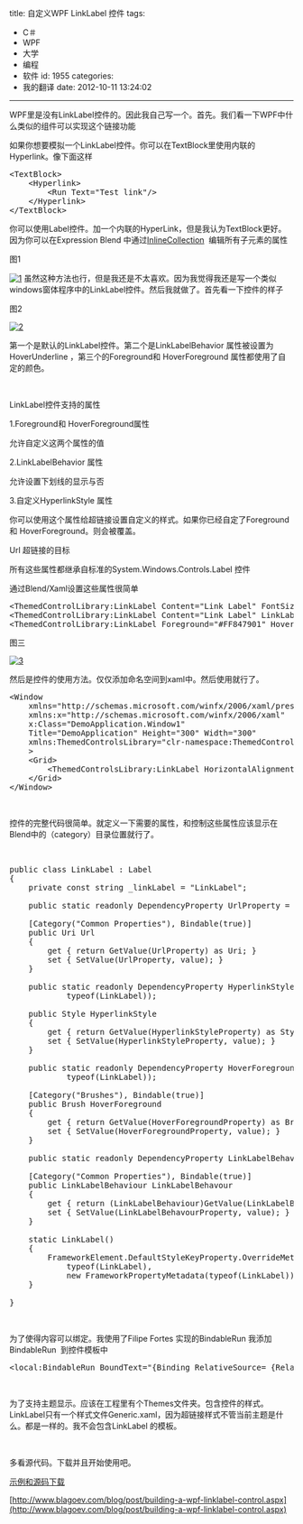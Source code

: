 title: 自定义WPF LinkLabel 控件
tags:
  - C＃
  - WPF
  - 大学
  - 编程
  - 软件
id: 1955
categories:
  - 我的翻译
date: 2012-10-11 13:24:02
---

WPF里是没有LinkLabel控件的。因此我自己写一个。首先。我们看一下WPF中什么类似的组件可以实现这个链接功能

如果你想要模拟一个LinkLabel控件。你可以在TextBlock里使用内联的Hyperlink。像下面这样
<pre class="lang:default decode:true">&lt;TextBlock&gt;
    &lt;Hyperlink&gt;
        &lt;Run Text="Test link"/&gt;
    &lt;/Hyperlink&gt;
&lt;/TextBlock&gt;</pre>
你可以使用Label控件。加一个内联的HyperLink，但是我认为TextBlock更好。因为你可以在Expression Blend 中通过[InlineCollection](http://msdn2.microsoft.com/en-us/library/system.windows.documents.inlinecollection.aspx "InlineCollection")  编辑所有子元素的属性

图1

[![](/images/2fbf37d3f59121424e1f68d6ac6e2a461f8e1ab9.png "1")](http://leaverimage.b0.upaiyun.com/27987_o.png)
虽然这种方法也行，但是我还是不太喜欢。因为我觉得我还是写一个类似windows窗体程序中的LinkLabel控件。然后我就做了。首先看一下控件的样子

图2

[![](/images/b4438242681c5adebadef5aff0f7f2145be09a43.gif "2")](http://leaverimage.b0.upaiyun.com/27988_o.gif)

第一个是默认的LinkLabel控件。第二个是LinkLabelBehavior 属性被设置为HoverUnderline ，第三个的Foreground和 HoverForeground 属性都使用了自定的颜色。

&nbsp;

LinkLabel控件支持的属性

1.Foreground和 HoverForeground属性

允许自定义这两个属性的值

2.LinkLabelBehavior 属性

允许设置下划线的显示与否

3.自定义HyperlinkStyle 属性

你可以使用这个属性给超链接设置自定义的样式。如果你已经自定了Foreground和 HoverForeground。则会被覆盖。

Url 超链接的目标

所有这些属性都继承自标准的System.Windows.Controls.Label 控件

通过Blend/Xaml设置这些属性很简单
<pre class="lang:default decode:true">&lt;ThemedControlLibrary:LinkLabel Content="Link Label" FontSize="22"/&gt;
&lt;ThemedControlLibrary:LinkLabel Content="Link Label" LinkLabelBehavour="HoverUnderline" /&gt;
&lt;ThemedControlLibrary:LinkLabel Foreground="#FF847901" HoverForeground="#FF06C8F2" Content="Link Label" LinkLabelBehavour="NeverUnderline"/&gt;</pre>
图三

[![](/images/a3a5126a4aba4698c3916d5a9e92f4daa7d77b97.png "3")](http://leaverimage.b0.upaiyun.com/27989_o.png)

然后是控件的使用方法。仅仅添加命名空间到xaml中。然后使用就行了。
<pre class="lang:default decode:true">&lt;Window
    xmlns="http://schemas.microsoft.com/winfx/2006/xaml/presentation"
    xmlns:x="http://schemas.microsoft.com/winfx/2006/xaml"
    x:Class="DemoApplication.Window1"
    Title="DemoApplication" Height="300" Width="300"
    xmlns:ThemedControlsLibrary="clr-namespace:ThemedControlsLibrary;assembly=ThemedControlsLibrary"
    &gt;
    &lt;Grid&gt;
        &lt;ThemedControlsLibrary:LinkLabel HorizontalAlignment="Left" VerticalAlignment="Top" Content="LinkLabel"/&gt;
    &lt;/Grid&gt;
&lt;/Window&gt;</pre>
&nbsp;

控件的完整代码很简单。就定义一下需要的属性，和控制这些属性应该显示在Blend中的（category）目录位置就行了。

&nbsp;
<pre class="lang:default decode:true">public class LinkLabel : Label
{
    private const string _linkLabel = "LinkLabel";

    public static readonly DependencyProperty UrlProperty = DependencyProperty.Register("Url", typeof(Uri), typeof(LinkLabel));

    [Category("Common Properties"), Bindable(true)]
    public Uri Url
    {
        get { return GetValue(UrlProperty) as Uri; }
        set { SetValue(UrlProperty, value); }
    }

    public static readonly DependencyProperty HyperlinkStyleProperty = DependencyProperty.Register("HyperlinkStyle", typeof(Style),
            typeof(LinkLabel));

    public Style HyperlinkStyle
    {
        get { return GetValue(HyperlinkStyleProperty) as Style; }
        set { SetValue(HyperlinkStyleProperty, value); }
    }

    public static readonly DependencyProperty HoverForegroundProperty = DependencyProperty.Register("HoverForeground", typeof(Brush),
            typeof(LinkLabel));

    [Category("Brushes"), Bindable(true)]
    public Brush HoverForeground
    {
        get { return GetValue(HoverForegroundProperty) as Brush; }
        set { SetValue(HoverForegroundProperty, value); }
    }

    public static readonly DependencyProperty LinkLabelBehavourProperty = DependencyProperty.Register("LinkLabelBehavour",            typeof(LinkLabelBehaviour),     typeof(LinkLabel));

    [Category("Common Properties"), Bindable(true)]
    public LinkLabelBehaviour LinkLabelBehavour
    {
        get { return (LinkLabelBehaviour)GetValue(LinkLabelBehavourProperty); }
        set { SetValue(LinkLabelBehavourProperty, value); }
    }

    static LinkLabel()
    {
        FrameworkElement.DefaultStyleKeyProperty.OverrideMetadata(
            typeof(LinkLabel),
            new FrameworkPropertyMetadata(typeof(LinkLabel)));
    }

}</pre>
&nbsp;

为了使得内容可以绑定。我使用了Filipe Fortes 实现的BindableRun 我添加BindableRun  到控件模板中
<pre class="lang:default decode:true">&lt;local:BindableRun BoundText="{Binding RelativeSource= {RelativeSource TemplatedParent}, Path=Content}"/&gt;</pre>
&nbsp;

为了支持主题显示。应该在工程里有个Themes文件夹。包含控件的样式。LinkLabel只有一个样式文件Generic.xaml，因为超链接样式不管当前主题是什么。都是一样的。我不会包含LinkLabel 的模板。

&nbsp;

多看源代码。下载并且开始使用吧。

[示例和源码下载](http://pan.baidu.com/share/link?shareid=80913&amp;uk=1493685990)

[http://www.blagoev.com/blog/post/building-a-wpf-linklabel-control.aspx](http://www.blagoev.com/blog/post/building-a-wpf-linklabel-control.aspx)